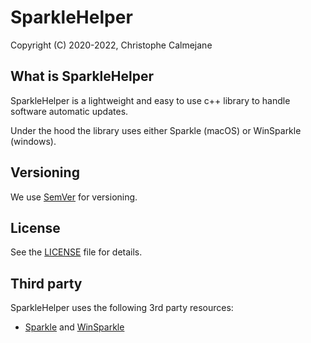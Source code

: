 # SparkleHelper

Copyright (C) 2020-2022, Christophe Calmejane

## What is SparkleHelper

SparkleHelper is a lightweight and easy to use c++ library to handle software automatic updates.

Under the hood the library uses either Sparkle (macOS) or WinSparkle (windows).

## Versioning

We use [SemVer](http://semver.org/) for versioning.

## License

See the [LICENSE](LICENSE) file for details.

## Third party

SparkleHelper uses the following 3rd party resources:
- [Sparkle](https://sparkle-project.org) and [WinSparkle](https://github.com/vslavik/winsparkle)
